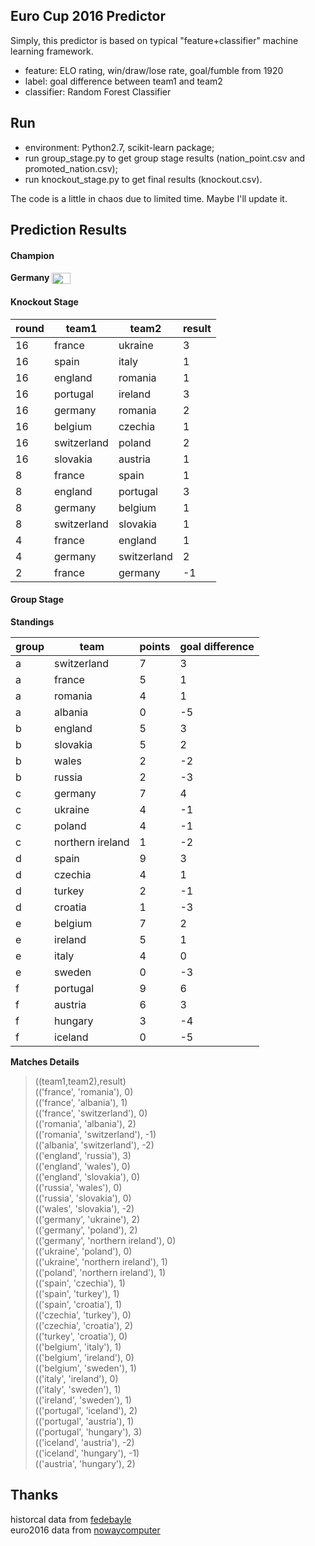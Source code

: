 ## Euro Cup 2016 Predictor
Simply, this predictor is based on typical "feature+classifier" machine learning framework.

- feature: ELO rating, win/draw/lose rate, goal/fumble from 1920
- label: goal difference between team1 and team2
- classifier: Random Forest Classifier

## Run
- environment: Python2.7, scikit-learn package;
- run group_stage.py to get group stage results (nation_point.csv and promoted_nation.csv);
- run knockout_stage.py to get final results (knockout.csv).

The code is a little in chaos due to limited time. Maybe I'll update it.

## Prediction Results
#### Champion
**Germany** <img src="http://images.huanqiu.com/sarons/2012/12/d08afac79e262eeedec18bf20f3e8815.png" width = "30" height = "18" alt="Germany" align=center /> 

#### Knockout Stage
| round | team1 | team2 | result |
|-------|-------------|-------------|--------|
| 16 | france | ukraine | 3 |
| 16 | spain | italy | 1 |
| 16 | england | romania | 1 |
| 16 | portugal | ireland | 3 |
| 16 | germany | romania | 2 |
| 16 | belgium | czechia | 1 |
| 16 | switzerland | poland | 2 |
| 16 | slovakia | austria | 1 |
| 8 | france | spain | 1 |
| 8 | england | portugal | 3 |
| 8 | germany | belgium | 1 |
| 8 | switzerland | slovakia | 1 |
| 4 | france | england | 1 |
| 4 | germany | switzerland | 2 |
| 2 | france | germany | -1 |

#### Group Stage
**Standings**

| group | team | points | goal difference |
|-------|------------------|--------|-----------------|
| a | switzerland | 7 | 3 |
| a | france | 5 | 1 |
| a | romania | 4 | 1 |
| a | albania | 0 | -5 |
| b | england | 5 | 3 |
| b | slovakia | 5 | 2 |
| b | wales | 2 | -2 |
| b | russia | 2 | -3 |
| c | germany | 7 | 4 |
| c | ukraine | 4 | -1 |
| c | poland | 4 | -1 |
| c | northern ireland | 1 | -2 |
| d | spain | 9 | 3 |
| d | czechia | 4 | 1 |
| d | turkey | 2 | -1 |
| d | croatia | 1 | -3 |
| e | belgium | 7 | 2 |
| e | ireland | 5 | 1 |
| e | italy | 4 | 0 |
| e | sweden | 0 | -3 |
| f | portugal | 9 | 6 |
| f | austria | 6 | 3 |
| f | hungary | 3 | -4 |
| f | iceland | 0 | -5 |

**Matches Details**
>((team1,team2),result)    
(('france', 'romania'), 0)  
(('france', 'albania'), 1)  
(('france', 'switzerland'), 0)  
(('romania', 'albania'), 2)  
(('romania', 'switzerland'), -1)  
(('albania', 'switzerland'), -2)  
(('england', 'russia'), 3)  
(('england', 'wales'), 0)  
(('england', 'slovakia'), 0)  
(('russia', 'wales'), 0)  
(('russia', 'slovakia'), 0)  
(('wales', 'slovakia'), -2)  
(('germany', 'ukraine'), 2)  
(('germany', 'poland'), 2)  
(('germany', 'northern ireland'), 0)  
(('ukraine', 'poland'), 0)  
(('ukraine', 'northern ireland'), 1)  
(('poland', 'northern ireland'), 1)  
(('spain', 'czechia'), 1)  
(('spain', 'turkey'), 1)  
(('spain', 'croatia'), 1)  
(('czechia', 'turkey'), 0)  
(('czechia', 'croatia'), 2)  
(('turkey', 'croatia'), 0)  
(('belgium', 'italy'), 1)  
(('belgium', 'ireland'), 0)  
(('belgium', 'sweden'), 1)  
(('italy', 'ireland'), 0)  
(('italy', 'sweden'), 1)  
(('ireland', 'sweden'), 1)  
(('portugal', 'iceland'), 2)  
(('portugal', 'austria'), 1)  
(('portugal', 'hungary'), 3)  
(('iceland', 'austria'), -2)  
(('iceland', 'hungary'), -1)  
(('austria', 'hungary'), 2)  

## Thanks
historcal data from [fedebayle](https://github.com/fedebayle/brazil2014_learning/blob/master/rawdata_elo.txt)  
euro2016 data from [nowaycomputer](https://github.com/nowaycomputer/euro2016/blob/master/data.csv)

